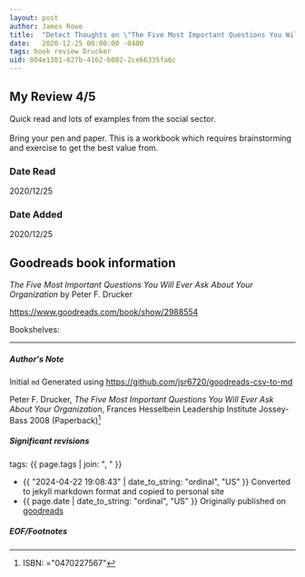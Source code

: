 ```yaml
---
layout: post
author: James Rowe
title:  "Detect Thoughts on \"The Five Most Important Questions You Will Ever Ask About Your Organization\""
date:   2020-12-25 00:00:00 -0400
tags: book review Drucker 
uid: 804e1381-627b-4162-b082-2ce66335fa6c
---
```


<!-- highly dependent on how you personally use jekyll templates, and how you want this to show up -->
<!-- escape any jekyll keys with double brackets -->

## My Review 4/5

Quick read and lots of examples from the social sector. <br/><br/>Bring your pen and paper. This is a workbook which requires brainstorming and exercise to get the best value from. 

### Date Read
2020/12/25

### Date Added
2020/12/25

## Goodreads book information

*The Five Most Important Questions You Will Ever Ask About Your Organization* by Peter F. Drucker

https://www.goodreads.com/book/show/2988554

Bookshelves: 

---

##### Author's Note

Initial `md` Generated using https://github.com/jsr6720/goodreads-csv-to-md

Peter F. Drucker, *The Five Most Important Questions You Will Ever Ask About Your Organization*, Frances Hesselbein Leadership Institute Jossey-Bass 2008 (Paperback)[^1]

##### Significant revisions

tags: {{ page.tags | join: ", " }} <!-- todo move this somewhere -->

- {{ "2024-04-22 19:08:43" | date_to_string: "ordinal", "US" }} Converted to jekyll markdown format and copied to personal site
- {{ page.date | date_to_string: "ordinal", "US" }} Originally published on [goodreads](https://www.goodreads.com)

##### EOF/Footnotes

[^1]: ISBN: ="0470227567"